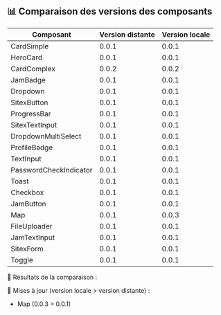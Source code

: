 
## 📊 Comparaison des versions des composants

| Composant                      | Version distante     | Version locale       |
|--------------------------------|----------------------|----------------------|
| CardSimple                     | 0.0.1                | 0.0.1                |
| HeroCard                       | 0.0.1                | 0.0.1                |
| CardComplex                    | 0.0.2                | 0.0.2                |
| JamBadge                       | 0.0.1                | 0.0.1                |
| Dropdown                       | 0.0.1                | 0.0.1                |
| SitexButton                    | 0.0.1                | 0.0.1                |
| ProgressBar                    | 0.0.1                | 0.0.1                |
| SitexTextInput                 | 0.0.1                | 0.0.1                |
| DropdownMultiSelect            | 0.0.1                | 0.0.1                |
| ProfileBadge                   | 0.0.1                | 0.0.1                |
| TextInput                      | 0.0.1                | 0.0.1                |
| PasswordCheckIndicator         | 0.0.1                | 0.0.1                |
| Toast                          | 0.0.1                | 0.0.1                |
| Checkbox                       | 0.0.1                | 0.0.1                |
| JamButton                      | 0.0.1                | 0.0.1                |
| Map                            | 0.0.1                | 0.0.3                |
| FileUploader                   | 0.0.1                | 0.0.1                |
| JamTextInput                   | 0.0.1                | 0.0.1                |
| SitexForm                      | 0.0.1                | 0.0.1                |
| Toggle                         | 0.0.1                | 0.0.1                |


📍 Résultats de la comparaison :

🔄 Mises à jour (version locale > version distante) :
- Map (0.0.3 > 0.0.1)
